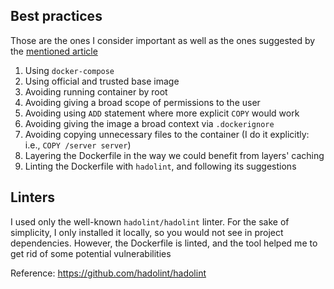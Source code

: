 ## Best practices

Those are the ones I consider important as well as the ones suggested by the [mentioned article](https://sysdig.com/blog/dockerfile-best-practices/)

1. Using `docker-compose`
2. Using official and trusted base image
3. Avoiding running container by root
4. Avoiding giving a broad scope of permissions to the user
6. Avoiding using `ADD` statement where more explicit `COPY` would work
7. Avoiding giving the image a broad context via `.dockerignore`
8. Avoiding copying unnecessary files to the container (I do it explicitly: i.e., `COPY /server server`)
9. Layering the Dockerfile in the way we could benefit from layers' caching
10. Linting the Dockerfile with `hadolint`, and following its suggestions

## Linters

I used only the well-known `hadolint/hadolint` linter.
For the sake of simplicity, I only installed it locally, so you would not see in project dependencies.
However, the Dockerfile is linted, and the tool helped me to get rid of some potential vulnerabilities

Reference: https://github.com/hadolint/hadolint
